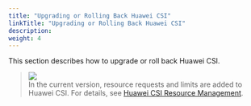 ```yaml
---
title: "Upgrading or Rolling Back Huawei CSI"
linkTitle: "Upgrading or Rolling Back Huawei CSI"
description: 
weight: 4
---
```


This section describes how to upgrade or roll back Huawei CSI.

>![](/css-docs/public_sys-resources/en-us/icon-note.gif)  
>In the current version, resource requests and limits are added to Huawei CSI. For details, see  [Huawei CSI Resource Management](/docs/appendix/huawei-csi-resource-management).



